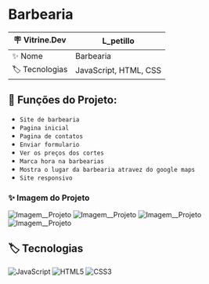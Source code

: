 # Barbearia

| 🪧 Vitrine.Dev |    L_petillo |
| -------------  | --- |
| ✨ Nome        | Barbearia
| 🏷️ Tecnologias | JavaScript, HTML, CSS


## 🔨 Funções do Projeto:

- ``Site de barbearia``
- ``Pagina inicial``
- ``Pagina de contatos``
- ``Enviar formulario``
- ``Ver os preços dos cortes``
- ``Marca hora na barbearias``
- ``Mostra o lugar da barbearia atravez do google maps``
- ``Site responsivo``

### ✨ Imagem do Projeto
![Imagem__Projeto](https://live.staticflickr.com/65535/53090654258_79ae441df3_b.jpg)
![Imagem__Projeto](https://live.staticflickr.com/65535/53090347804_6cd83ce828_b.jpg)
![Imagem__Projeto](https://live.staticflickr.com/65535/53090348579_b9b7f4f33b_b.jpg)
![Imagem__Projeto](https://live.staticflickr.com/65535/53090167961_923e298c30_b.jpg)


## 🏷️ Tecnologias 

![JavaScript](https://img.shields.io/badge/JavaScript-323330?style=for-the-badge&logo=javascript&logoColor=F7DF1E)
![HTML5](https://img.shields.io/badge/HTML5-E34F26?style=for-the-badge&logo=html5&logoColor=white)
![CSS3](https://img.shields.io/badge/CSS3-1572B6?style=for-the-badge&logo=css3&logoColor=white)
